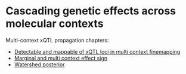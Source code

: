 # Cascading genetic effects across molecular contexts

Multi-context xQTL propagation chapters:
- [Detectable and mappable of xQTL loci in multi context finemapping](Figure_2b_num_xQTL_loci_multi_context)
- [Marginal and multi context effect sign](Figure_2c_multicontext_effect_sign)
- [Watershed posterior](Figure_watershed_posterior_plot)
